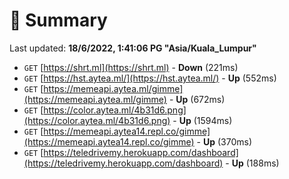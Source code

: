 # 📖 Summary
Last updated: **18/6/2022, 1:41:06 PG "Asia/Kuala_Lumpur"**

- `GET` [https://shrt.ml](https://shrt.ml) - **Down** (221ms)
- `GET` [https://hst.aytea.ml/](https://hst.aytea.ml/) - **Up** (552ms)
- `GET` [https://memeapi.aytea.ml/gimme](https://memeapi.aytea.ml/gimme) - **Up** (672ms)
- `GET` [https://color.aytea.ml/4b31d6.png](https://color.aytea.ml/4b31d6.png) - **Up** (1594ms)
- `GET` [https://memeapi.aytea14.repl.co/gimme](https://memeapi.aytea14.repl.co/gimme) - **Up** (370ms)
- `GET` [https://teledrivemy.herokuapp.com/dashboard](https://teledrivemy.herokuapp.com/dashboard) - **Up** (188ms)
